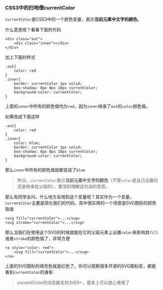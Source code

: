 ### CSS3中的扫地僧currentColor

`currentColor`是CSS3中的一个颜色变量，表示**当前元素中文字的颜色**。

什么意思呢？看看下面的代码

```
<div class="out">
    <div class="inner"></div>
</div>
```

加上下面的样式

```
.out{
    color: red
}
.inner{
    border: currentColor 1px solid;
    box-shadow: 0px 0px 10px currentColor;
    background-color: currentColor;
}
```

上面的`inner`中所有的颜色值均为`red`，因为`inner`继承了`out`的`color`颜色值。

如果改成下面这样

```
.out{
    color: red
}
.inner{
    color: blue;
    border: currentColor 1px solid;
    box-shadow: 0px 0px 10px currentColor;
    background-color: currentColor;
}
```

那么`inner`中所有的颜色值就都变成了`blue`

>所以，`currentColor`表示**当前元素中文字的颜色**（不管`color`是自己设置的还是继承自父级的），要深刻理解这句话的意思。

那么有同学会问，什么地方会用到这个变量呢？其实作为一个变量，`currentColor`主要是简化我们的代码。其中很实用的一个场景是SVG图标的颜色取值

```
<svg fill="currentColor">...</svg>
<svg stroke="currentColor">...</svg>
```

那么当我们在使用这个SVG的时候就能在它的父级元素上设置`color`来影响其`fill`或者`stroke`的颜色值了，非常方便

```
<a style="color: red">
    <svg fill="currentColor">...</svg>
</a>
```

上面的SVG图标的填充色就是红色了。你可以观察很多开源的SVG图标库，都能看到`currentColor`的身影

>currentColor的浏览器支持为IE9+，基本上可以放心使用了